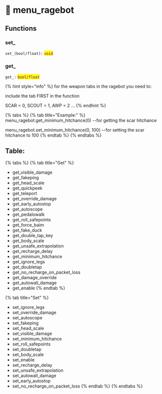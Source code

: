 # 🔫 menu\_ragebot

## Functions

### set\_

`set_(bool/float):` <mark style="color:purple;">`void`</mark>

### get\_

`get_:` <mark style="color:purple;">`bool/float`</mark>

{% hint style="info" %}
for the weapon tabs in the ragebot you need to:

include the tab FIRST in the function

SCAR = 0, SCOUT = 1, AWP = 2 ...
{% endhint %}

{% tabs %}
{% tab title="Example:" %}
menu\_ragebot.get\_minimum\_hitchance(0)  --for getting the scar hitchance

menu\_ragebot.set\_minimum\_hitchance(0, 100)  --for setting the scar hitchance to 100
{% endtab %}
{% endtabs %}

## Table:

{% tabs %}
{% tab title="Get" %}
* get\_visible\_damage
* get\_fakeping
* get\_head\_scale
* get\_quickpeek
* get\_teleport
* get\_override\_damage
* get\_early\_autostop
* get\_autoscope
* get\_pedalowalk
* get\_roll\_safepoints
* get\_force\_baim
* get\_fake\_duck
* get\_double\_tap\_key
* get\_body\_scale
* get\_unsafe\_extrapolation
* get\_recharge\_delay
* get\_minimum\_hitchance
* get\_ignore\_legs
* get\_doubletap
* get\_no\_recharge\_on\_packet\_loss
* get\_damage\_override
* get\_autowall\_damage
* get\_enable
{% endtab %}

{% tab title="Set" %}
* set\_ignore\_legs
* set\_override\_damage
* set\_autoscope
* set\_fakeping
* set\_head\_scale
* set\_visible\_damage
* set\_minimum\_hitchance
* set\_roll\_safepoints
* set\_doubletap
* set\_body\_scale
* set\_enable
* set\_recharge\_delay
* set\_unsafe\_extrapolation
* set\_autowall\_damage
* set\_early\_autostop
* set\_no\_recharge\_on\_packet\_loss
{% endtab %}
{% endtabs %}

##

